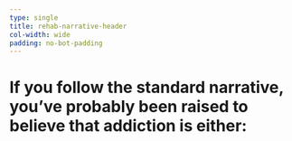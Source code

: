 ```yaml
---
type: single
title: rehab-narrative-header
col-width: wide
padding: no-bot-padding
---
```


# If you follow the <span class="emphasized-header">standard narrative,</span> you’ve probably been raised to believe that addiction is either:
